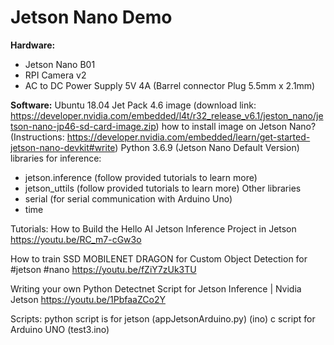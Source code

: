 # Jetson Nano Demo

**Hardware:**
- Jetson Nano B01
- RPI Camera v2
- AC to DC Power Supply 5V 4A (Barrel connector Plug 5.5mm x 2.1mm)

**Software:**
Ubuntu 18.04
Jet Pack 4.6 image (download link: https://developer.nvidia.com/embedded/l4t/r32_release_v6.1/jeston_nano/jetson-nano-jp46-sd-card-image.zip)
how to install image on Jetson Nano? (Instructions: https://developer.nvidia.com/embedded/learn/get-started-jetson-nano-devkit#write)
Python 3.6.9 (Jetson Nano Default Version)
libraries for inference:
  - jetson.inference (follow provided tutorials to learn more)
  - jetson_uttils (follow provided tutorials to learn more)
Other libraries
  - serial (for serial communication with Arduino Uno)
  - time

Tutorials: 
How to Build the Hello AI Jetson Inference Project in Jetson
https://youtu.be/RC_m7-cGw3o

How to train SSD MOBILENET DRAGON for Custom Object Detection for #jetson #nano
https://youtu.be/fZiY7zUk3TU

Writing your own Python Detectnet Script for Jetson Inference | Nvidia Jetson
https://youtu.be/1PbfaaZCo2Y


Scripts:
python script is for jetson (appJetsonArduino.py)
(ino) c script for Arduino UNO (test3.ino)
